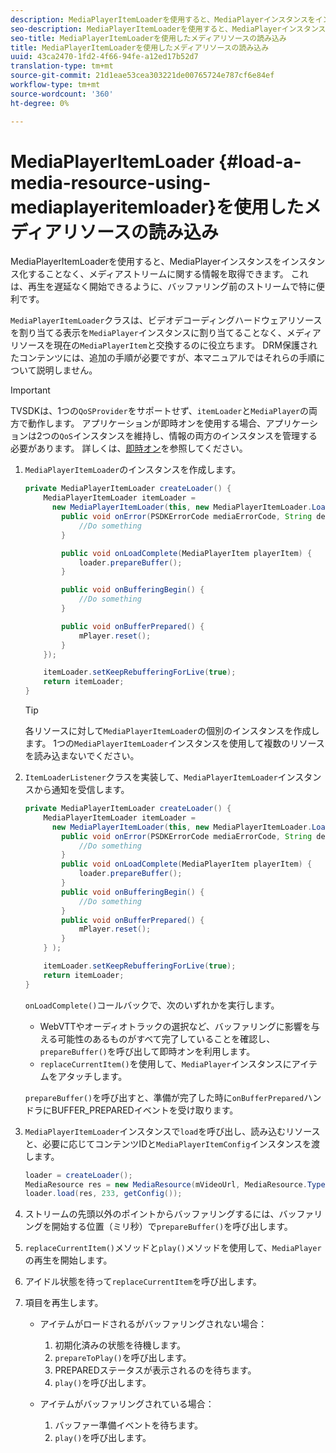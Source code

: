 ```yaml
---
description: MediaPlayerItemLoaderを使用すると、MediaPlayerインスタンスをインスタンス化することなく、メディアストリームに関する情報を取得できます。 これは、再生を遅延なく開始できるように、バッファリング前のストリームで特に便利です。
seo-description: MediaPlayerItemLoaderを使用すると、MediaPlayerインスタンスをインスタンス化することなく、メディアストリームに関する情報を取得できます。 これは、再生を遅延なく開始できるように、バッファリング前のストリームで特に便利です。
seo-title: MediaPlayerItemLoaderを使用したメディアリソースの読み込み
title: MediaPlayerItemLoaderを使用したメディアリソースの読み込み
uuid: 43ca2470-1fd2-4f66-94fe-a12ed17b52d7
translation-type: tm+mt
source-git-commit: 21d1eae53cea303221de00765724e787cf6e84ef
workflow-type: tm+mt
source-wordcount: '360'
ht-degree: 0%

---
```



# MediaPlayerItemLoader {#load-a-media-resource-using-mediaplayeritemloader}を使用したメディアリソースの読み込み

MediaPlayerItemLoaderを使用すると、MediaPlayerインスタンスをインスタンス化することなく、メディアストリームに関する情報を取得できます。 これは、再生を遅延なく開始できるように、バッファリング前のストリームで特に便利です。

`MediaPlayerItemLoader`クラスは、ビデオデコーディングハードウェアリソースを割り当てる表示を`MediaPlayer`インスタンスに割り当てることなく、メディアリソースを現在の`MediaPlayerItem`と交換するのに役立ちます。 DRM保護されたコンテンツには、追加の手順が必要ですが、本マニュアルではそれらの手順について説明しません。

>[!IMPORTANT]
>
>TVSDKは、1つの`QoSProvider`をサポートせず、`itemLoader`と`MediaPlayer`の両方で動作します。 アプリケーションが即時オンを使用する場合、アプリケーションは2つの`QoS`インスタンスを維持し、情報の両方のインスタンスを管理する必要があります。 詳しくは、[即時オン](../../content-playback-options/buffering-configuration/c-psdk-android-2.7-instant-on.md)を参照してください。

1. `MediaPlayerItemLoader`のインスタンスを作成します。

   ```java
   private MediaPlayerItemLoader createLoader() { 
       MediaPlayerItemLoader itemLoader =   
         new MediaPlayerItemLoader(this, new MediaPlayerItemLoader.LoaderListener() { 
           public void onError(PSDKErrorCode mediaErrorCode, String description) { 
               //Do something 
           } 
   
           public void onLoadComplete(MediaPlayerItem playerItem) { 
               loader.prepareBuffer(); 
           } 
   
           public void onBufferingBegin() { 
               //Do something 
           } 
   
           public void onBufferPrepared() { 
               mPlayer.reset(); 
           }  
       }); 
   
       itemLoader.setKeepRebufferingForLive(true); 
       return itemLoader; 
   } 
   ```

   >[!TIP]
   >
   >各リソースに対して`MediaPlayerItemLoader`の個別のインスタンスを作成します。 1つの`MediaPlayerItemLoader`インスタンスを使用して複数のリソースを読み込まないでください。

1. `ItemLoaderListener`クラスを実装して、`MediaPlayerItemLoader`インスタンスから通知を受信します。

   ```java
   private MediaPlayerItemLoader createLoader() { 
       MediaPlayerItemLoader itemLoader =   
         new MediaPlayerItemLoader(this, new MediaPlayerItemLoader.LoaderListener() { 
           public void onError(PSDKErrorCode mediaErrorCode, String description) { 
               //Do something 
           } 
           public void onLoadComplete(MediaPlayerItem playerItem) { 
               loader.prepareBuffer(); 
           } 
           public void onBufferingBegin() { 
               //Do something 
           } 
           public void onBufferPrepared() { 
               mPlayer.reset(); 
           }  
       } ); 
   
       itemLoader.setKeepRebufferingForLive(true); 
       return itemLoader; 
   }
   ```

   `onLoadComplete()`コールバックで、次のいずれかを実行します。

   * WebVTTやオーディオトラックの選択など、バッファリングに影響を与える可能性のあるものがすべて完了していることを確認し、`prepareBuffer()`を呼び出して即時オンを利用します。
   * `replaceCurrentItem()`を使用して、`MediaPlayer`インスタンスにアイテムをアタッチします。

   `prepareBuffer()`を呼び出すと、準備が完了した時に`onBufferPrepared`ハンドラにBUFFER_PREPAREDイベントを受け取ります。

1. `MediaPlayerItemLoader`インスタンスで`load`を呼び出し、読み込むリソースと、必要に応じてコンテンツIDと`MediaPlayerItemConfig`インスタンスを渡します。

   ```java
   loader = createLoader(); 
   MediaResource res = new MediaResource(mVideoUrl, MediaResource.Type.HLS, metadata); 
   loader.load(res, 233, getConfig());
   ```

1. ストリームの先頭以外のポイントからバッファリングするには、バッファリングを開始する位置（ミリ秒）で`prepareBuffer()`を呼び出します。
1. `replaceCurrentItem()`メソッドと`play()`メソッドを使用して、`MediaPlayer`の再生を開始します。
1. アイドル状態を待って`replaceCurrentItem`を呼び出します。
1. 項目を再生します。

   * アイテムがロードされるがバッファリングされない場合：

      1. 初期化済みの状態を待機します。
      1. `prepareToPlay()`を呼び出します。
      1. PREPAREDステータスが表示されるのを待ちます。
      1. `play()`を呼び出します。
   * アイテムがバッファリングされている場合：

      1. バッファー準備イベントを待ちます。
      1. `play()`を呼び出します。